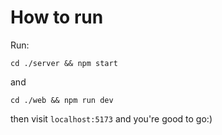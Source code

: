 # How to run

Run:

```
cd ./server && npm start
```

and

```
cd ./web && npm run dev
```

then visit `localhost:5173` and you're good to go:)
